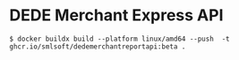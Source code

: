 # DEDE Merchant Express API

```
$ docker buildx build --platform linux/amd64 --push  -t ghcr.io/smlsoft/dedemerchantreportapi:beta .
```
